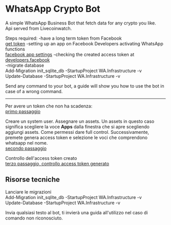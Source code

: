 # WhatsApp Crypto Bot

A simple WhatsApp Business Bot that fetch data for any crypto you like.  
Api served from Livecoinwatch.

Steps required:
-have a long term token from Facebook  
[get token](https://developers.facebook.com/docs/whatsapp/business-management-api/get-started#) 
-setting up an app on Facebook Developers activating WhatsApp functions  
[facebook app settings](https://business.facebook.com/settings/system-users/100081799923228?business_id=517996726704148) 
-checking the created access token at [developers.facebook](https://developers.facebook.com/tools/debug/accesstoken)  
-migrate database  
Add-Migration init_sqlite_db -StartupProject WA.Infrastructure -v  
Update-Database -StartupProject WA.Infrastructure -v  

Send any command to your bot, a guide will show you how to use the bot in case of a wrong command.

---

Per avere un token che non ha scadenza:  
[primo passaggio](https://developers.facebook.com/docs/whatsapp/business-management-api/get-started#)  

Creare un system user. Assegnare un assets. Un assets in questo caso significa scegliere la voce **Apps** dalla finestra che si apre scegliendo aggiungi assets. Come permessi dare full control. Successivamente, premete genera access token e selezione le voci che comprendono whatsapp nel nome.  
[secondo passaggio](https://business.facebook.com/settings/system-users/100081799923228?business_id=517996726704148)  
 
Controllo dell'access token creato  
[terzo passaggio, controllo access token generato](https://developers.facebook.com/tools/debug/accesstoken)

## Risorse tecniche
Lanciare le migrazioni  
Add-Migration init_sqlite_db -StartupProject WA.Infrastructure -v  
Update-Database -StartupProject WA.Infrastructure -v  

Invia qualsiasi testo al bot, ti invierà una guida all'utilizzo nel caso di comando non riconosciuto.
